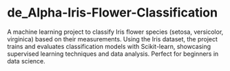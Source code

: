 # de_Alpha-Iris-Flower-Classification
A machine learning project to classify Iris flower species (setosa, versicolor, virginica) based on their measurements. Using the Iris dataset, the project trains and evaluates classification models with Scikit-learn, showcasing supervised learning techniques and data analysis. Perfect for beginners in data science.

